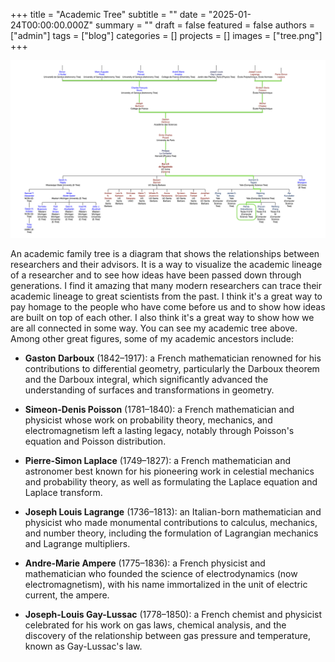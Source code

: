 +++
title = "Academic Tree"
subtitle = ""
date = "2025-01-24T00:00:00.000Z"
summary = ""
draft = false
featured = false
authors = ["admin"]
tags = ["blog"]
categories = []
projects = []
images = ["tree.png"]
+++

![image](tree.png)

An academic family tree is a diagram that shows the relationships between researchers and their advisors. It is a way to visualize the academic lineage of a researcher and to see how ideas have been passed down through generations. I find it amazing that many modern researchers can trace their academic lineage to great scientists from the past. I think it's a great way to pay homage to the people who have come before us and to show how ideas are built on top of each other. I also think it's a great way to show how we are all connected in some way. You can see my academic tree above. Among other great figures, some of my academic ancestors include:

- **Gaston Darboux** (1842–1917): a French mathematician renowned for his contributions to differential geometry, particularly the Darboux theorem and the Darboux integral, which significantly advanced the understanding of surfaces and transformations in geometry.

- **Simeon-Denis Poisson** (1781–1840): a French mathematician and physicist whose work on probability theory, mechanics, and electromagnetism left a lasting legacy, notably through Poisson's equation and Poisson distribution.

- **Pierre-Simon Laplace** (1749–1827): a French mathematician and astronomer best known for his pioneering work in celestial mechanics and probability theory, as well as formulating the Laplace equation and Laplace transform.

- **Joseph Louis Lagrange** (1736–1813): an Italian-born mathematician and physicist who made monumental contributions to calculus, mechanics, and number theory, including the formulation of Lagrangian mechanics and Lagrange multipliers.

- **Andre-Marie Ampere** (1775–1836): a French physicist and mathematician who founded the science of electrodynamics (now electromagnetism), with his name immortalized in the unit of electric current, the ampere.

- **Joseph-Louis Gay-Lussac** (1778–1850): a French chemist and physicist celebrated for his work on gas laws, chemical analysis, and the discovery of the relationship between gas pressure and temperature, known as Gay-Lussac's law.
